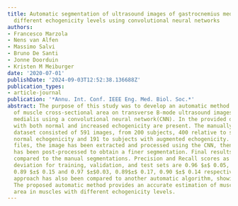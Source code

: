 ```yaml
---
title: Automatic segmentation of ultrasound images of gastrocnemius medialis with
  different echogenicity levels using convolutional neural networks
authors:
- Francesco Marzola
- Nens van Alfen
- Massimo Salvi
- Bruno De Santi
- Jonne Doorduin
- Kristen M Meiburger
date: '2020-07-01'
publishDate: '2024-09-03T12:52:38.136688Z'
publication_types:
- article-journal
publication: '*Annu. Int. Conf. IEEE Eng. Med. Biol. Soc.*'
abstract: The purpose of this study was to develop an automatic method for the segmentation
  of muscle cross-sectional area on transverse B-mode ultrasound images of gastrocnemius
  medialis using a convolutional neural network(CNN). In the provided dataset images
  with both normal and increased echogenicity are present. The manually annotated
  dataset consisted of 591 images, from 200 subjects, 400 relative to subjects with
  normal echogenicity and 191 to subjects with augmented echogenicity. From the DICOM
  files, the image has been extracted and processed using the CNN, then the output
  has been post-processed to obtain a finer segmentation. Final results have been
  compared to the manual segmentations. Precision and Recall scores as mean $±$ standard
  deviation for training, validation, and test sets are 0.96 $±$ 0.05, 0.90 $±$ 0.18,
  0.89 $±$ 0.15 and 0.97 $±$0.03, 0.89$±$ 0.17, 0.90 $±$ 0.14 respectively. The CNN
  approach has also been compared to another automatic algorithm, showing better performances.
  The proposed automatic method provides an accurate estimation of muscle cross-sectional
  area in muscles with different echogenicity levels.
---
```

